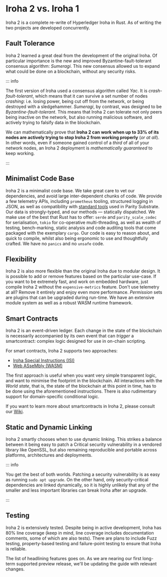 # Iroha 2 vs. Iroha 1

Iroha 2 is a complete re-write of Hyperledger Iroha in Rust. As of writing
the two projects are developed concurrently.

## Fault Tolerance

Iroha 2 learned a great deal from the development of the original Iroha. Of
particular importance is the new and improved Byzantine-fault-tolerant
consensus algorithm: _Sumeragi_. This new consensus allowed us to expand
what could be done on a blockchain, without any security risks.

::: info

The first version of Iroha used a consensus algorithm called _Yac_. It is
_crash-fault-tolerant_, which means that it can survive a set number of
nodes _crashing_: i.e. losing power, being cut off from the network, or
being destroyed with a sledgehammer. _Sumeragi_, by contrast, was designed
to be _Byzantine-fault-tolerant_. This means that Iroha 2 can tolerate not
only peers being inactive on the network, but also running malicious
software, and actively trying to falsify data in the blockchain.

We can mathematically prove that **Iroha 2 can work when up to 33% of its
nodes are actively trying to stop Iroha 2 from working properly** (_or at
all_). In other words, even if someone gained control of a _third_ of all
of your network nodes, an Iroha 2 deployment is _mathematically guaranteed_
to keep working.

:::

## Minimalist Code Base

Iroha 2 is a minimalist code base. We take great care to vet our
dependencies, and avoid large inter-dependent chunks of code. We provide a
few telemetry APIs, including `prometheus` tooling, structured logging in
JSON, as well as compatibility with
[standard tools](https://wiki.sora.org/sora-faq) used in Parity Substrate.
Our data is strongly-typed, and our methods — statically dispatched. We
make use of the best that Rust has to offer: `serde` and
`parity_scale_codec` for serialisation, `tokio` for co-operative
multi-threading, as well as wealth of testing, bench-marking, static
analysis and code auditing tools that come packaged with the exemplary
`cargo`. Our code is easy to reason about, and quick to compile, whilst
also being ergonomic to use and thoughtfully crafted. We have no `panics`
and no `unsafe` code.

## Flexibility

Iroha 2 is also more flexible than the original Iroha due to modular
design. It is possible to add or remove features based on the particular
use-case. If you want to be extremely fast, and work on embedded hardware,
just compile Iroha 2 without the `expensive-metrics` feature. Don't use
telemetry at all? Remove it entirely and enjoy even more performance.
_Permission_ sets are plugins that can be upgraded during run-time. We have
an extensive module system as well as a robust WASM runtime framework.

## Smart Contracts

Iroha 2 is an event-driven ledger. Each change in the state of the
blockchain is necessarily accompanied by its own event that can _trigger_ a
smartcontract: complex logic designed for use in on-chain scripting.

For smart contracts, Iroha 2 supports two approaches:

- [Iroha Special Instructions (ISI)](./advanced/isi.md)
- [Web ASseMbly (WASM)](./advanced/wasm.md)

The first approach is useful when you want very simple transparent logic,
and want to minimise the footprint in the blockchain. All interactions with
the _World state_, that is, the state of the blockchain at this point in
time, has to be done using the aforementioned instructions. There is also
rudimentary support for domain-specific conditional logic.

If you want to learn more about smartcontracts in Iroha 2, please consult
our
[Wiki](https://wiki.hyperledger.org/display/iroha/Scripting+Languages+and+Runtimes+for+Iroha2+Smart+Contracts).

<!-- Long-term deployment of Iroha 2 networks was something that we considered very early in its development. There are **Iroha Special instructions**, that enact upgrades of the network into a consistent state. Iroha nodes can operate if other nodes in the network run different versions of the Iroha 2 binary. -->

## Static and Dynamic Linking

Iroha 2 smartly chooses when to use dynamic linking. This strikes a balance
between it being easy to patch a Critical security vulnerability in a
vendored library like OpenSSL, but also remaining reproducible and portable
across platforms, architectures and deployments.

::: info

You get the best of both worlds. Patching a security vulnerability is as
easy as running `sudo apt upgrade`. On the other hand, only
security-critical dependencies are linked dynamically, so it is highly
unlikely that any of the smaller and less important libraries can break
Iroha after an upgrade.

:::

## Testing

Iroha 2 is extensively tested. Despite being in active development, Iroha
has 80% line coverage (keep in mind, line coverage includes documentation
comments, some of which are also tests). There are plans to include Fuzz
testing, property-based testing and failure-point testing to ensure that
Iroha is reliable.

The list of headlining features goes on. As we are nearing our first
long-term supported preview release, we'll be updating the guide with
relevant changes.
